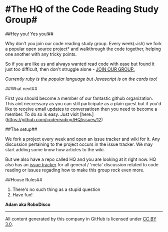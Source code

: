 #The HQ of the Code Reading Study Group#
==

##Hey you! Yes you!##

Why don't you join our code reading study group. Every week(~ish) we fork a popular open source project* and walkthrough the code together, helping one another with any tricky points. 

So if you are like us and always wanted read code with ease but found it just too difficult, then don't struggle alone - [JOIN OUR GROUP.](https://github.com/codereading/HQ/issues/12)

*Currently ruby is the popular language but Javascript is on the cards too!*

##What next##

First you should become a member of our fantastic github organization. This aint neccessary as you can still participate as a plain guest but if you'd like to receive email updates to conversatiosn then you need to become a member. To do so is easy. Just visit [here.] (https://github.com/codereading/HQ/issues/12)

##The setup##

We fork a project every week and open an issue tracker and wiki for it. Any discussion pertaining to the project occurs in the issue tracker. We may start adding some know how articles to the wiki.

But we also have a repo called HQ and you are looking at it right now. HQ also has an [issue tracker](https://github.com/codereading/HQ/issues) for all general / 'meta' discussion related to code reading or issues regading how to make this group rock even more.

##House Rules##

1. There's no such thing as a stupid question
2. Have fun!

**Adam aka RoboDisco**

-----------

All content generated by this company in GitHub is licensed under [CC BY 3.0](http://creativecommons.org/licenses/by/3.0/).
